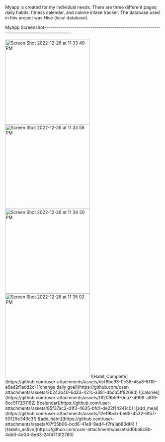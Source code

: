 Myapp is created for my individual needs. There are three different pages; daily habits, fitness calendar, and calorie intake tracker.
The database used in this project was Hive (local database).

MyApp Screenshot-------------------------------------------------------------------------------------------


<img width="272" alt="Screen Shot 2022-12-26 at 11 33 49 PM" src="https://github.com/user-attachments/assets/dcf6bc93-0c35-45a8-8f10-a6ad2f1add2c">
<img width="272" alt="Screen Shot 2022-12-26 at 11 33 58 PM" src="https://user-images.githubusercontent.com/86800635/209611780-390fae46-43c2-4246-b0f2-5007c6139e5d.png">
<img width="272" alt="Screen Shot 2022-12-26 at 11 34 20 PM" src="https://user-images.githubusercontent.com/86800635/209611782-253a678e-e4ff-4a3c-895e-64f71d457ce6.png">
<img width="272" alt="Screen Shot 2022-12-26 at 11 35 02 PM" src="https://user-images.githubusercontent.com/86800635/209611785-f4895e99-8f5b-41ab-8d03-8db7120815c4.png">
![Habit_Complete](https://github.com/user-attachments/assets/dcf6bc93-0c35-45a8-8f10-a6ad2f1add2c)
![change daily goal](https://github.com/user-attachments/assets/3b243b40-6d33-421c-a381-dbcb5ff8268d)
![calories](https://github.com/user-attachments/assets/f8209b59-0ea7-4999-a816-8cc917201162)
![calendar](https://github.com/user-attachments/assets/85f37ac2-d1f3-4635-bfd1-de22f14241c0)
![add_meal](https://github.com/user-attachments/assets/12ef9bcb-be65-4532-9f57-50f29e349c3f)
![add_habit](https://github.com/user-attachments/assets/07f35b06-bcd6-41e8-9ed4-f7fa1ab83df4)
![Habits_active](https://github.com/user-attachments/assets/d0ba8c8b-4db0-4d04-8e63-24f4713f2780)

